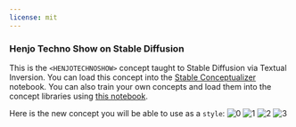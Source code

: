 ```yaml
---
license: mit
---
```

### Henjo Techno Show on Stable Diffusion
This is the `<HENJOTECHNOSHOW>` concept taught to Stable Diffusion via Textual Inversion. You can load this concept into the [Stable Conceptualizer](https://colab.research.google.com/github/huggingface/notebooks/blob/main/diffusers/stable_conceptualizer_inference.ipynb) notebook. You can also train your own concepts and load them into the concept libraries using [this notebook](https://colab.research.google.com/github/huggingface/notebooks/blob/main/diffusers/sd_textual_inversion_training.ipynb).

Here is the new concept you will be able to use as a `style`:
![<HENJOTECHNOSHOW> 0](https://huggingface.co/sd-concepts-library/henjo-techno-show/resolve/main/concept_images/1.jpeg)
![<HENJOTECHNOSHOW> 1](https://huggingface.co/sd-concepts-library/henjo-techno-show/resolve/main/concept_images/0.jpeg)
![<HENJOTECHNOSHOW> 2](https://huggingface.co/sd-concepts-library/henjo-techno-show/resolve/main/concept_images/2.jpeg)
![<HENJOTECHNOSHOW> 3](https://huggingface.co/sd-concepts-library/henjo-techno-show/resolve/main/concept_images/3.jpeg)

